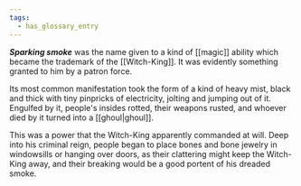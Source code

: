 ```yaml
---
tags:
  - has_glossary_entry
---
```


***Sparking smoke*** was the name given to a kind of [[magic]] ability which became the trademark of the [[Witch-King]]. It was evidently something granted to him by a patron force.

Its most common manifestation took the form of a kind of heavy mist, black and thick with tiny pinpricks of electricity, jolting and jumping out of it. Engulfed by it, people's insides rotted, their weapons rusted, and whoever died by it turned into a [[ghoul|ghoul]]. 

This was a power that the Witch-King apparently commanded at will. Deep into his criminal reign, people began to place bones and bone jewelry in windowsills or hanging over doors, as their clattering might keep the Witch-King away, and their breaking would be a good portent of his dreaded smoke.